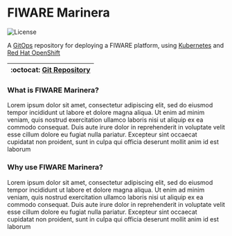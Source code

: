 # FIWARE Marinera

![License](https://img.shields.io/github/license/fiware-ops/marinera)

A [GitOps](https://www.redhat.com/en/topics/devops/what-is-gitops) repository for deploying a FIWARE platform, using
[Kubernetes](https://kubernetes.io) and [Red Hat OpenShift](https://www.redhat.com/en/technologies/cloud-computing/openshift)

| :octocat: [Git Repository](https://github.com/FIWARE-Ops/marinera) |
| ------------------------------------------------------------------ |

### What is FIWARE Marinera?

Lorem ipsum dolor sit amet, consectetur adipiscing elit, sed do eiusmod tempor incididunt ut labore et dolore magna aliqua. Ut enim ad minim
veniam, quis nostrud exercitation ullamco laboris nisi ut aliquip ex ea commodo consequat. Duis aute irure dolor in reprehenderit in voluptate
velit esse cillum dolore eu fugiat nulla pariatur. Excepteur sint occaecat cupidatat non proident, sunt in culpa qui officia deserunt mollit anim
id est laborum

### Why use FIWARE Marinera?

Lorem ipsum dolor sit amet, consectetur adipiscing elit, sed do eiusmod tempor incididunt ut labore et dolore magna aliqua. Ut enim ad minim
veniam, quis nostrud exercitation ullamco laboris nisi ut aliquip ex ea commodo consequat. Duis aute irure dolor in reprehenderit in voluptate
velit esse cillum dolore eu fugiat nulla pariatur. Excepteur sint occaecat cupidatat non proident, sunt in culpa qui officia deserunt mollit anim
id est laborum
